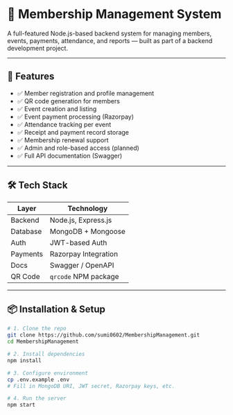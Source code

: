 # 🧩 Membership Management System

A full-featured Node.js-based backend system for managing members, events, payments, attendance, and reports — built as part of a backend development project.

---

## 🚀 Features

- ✅ Member registration and profile management
- ✅ QR code generation for members
- ✅ Event creation and listing
- ✅ Event payment processing (Razorpay)
- ✅ Attendance tracking per event
- ✅ Receipt and payment record storage
- ✅ Membership renewal support
- ✅ Admin and role-based access (planned)
- ✅ Full API documentation (Swagger)

---

## 🛠️ Tech Stack

| Layer        | Technology           |
|--------------|----------------------|
| Backend      | Node.js, Express.js  |
| Database     | MongoDB + Mongoose   |
| Auth         | JWT-based Auth       |
| Payments     | Razorpay Integration |
| Docs         | Swagger / OpenAPI    |
| QR Code      | `qrcode` NPM package |

---

## 📦 Installation & Setup

```bash
# 1. Clone the repo
git clone https://github.com/sumi0602/MembershipManagement.git
cd MembershipManagement

# 2. Install dependencies
npm install

# 3. Configure environment
cp .env.example .env
# Fill in MongoDB URI, JWT secret, Razorpay keys, etc.

# 4. Run the server
npm start
